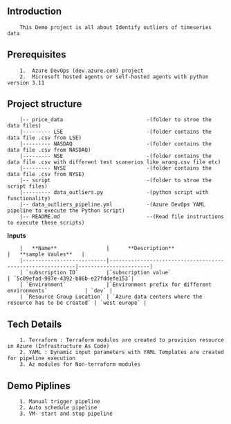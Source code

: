 ## Introduction

        This Demo project is all about Identify outliers of timeseries data

## Prerequisites

        1.  Azure DevOps (dev.azure.com) project
        2.  Microsoft hosted agents or self-hosted agents with python version 3.11

## Project structure
        
        |-- price_data                           -(folder to stroe the data files)
        |--------- LSE                           -(folder contains the data file .csv from LSE)
        |--------- NASDAQ                        -(folder contains the data file .csv from NASDAQ)
        |--------- NSE                           -(folder contains the data file .csv with different test scanerios like wrong.csv file etc)
        |--------- NYSE                          -(folder contains the data file .csv from NYSE)
        |-- script                               -(folder to stroe the script files)
        |--------- data_outliers.py              -(python script with functionality)
        |-- data_outliers_pipeline.yml           -(Azure DevOps YAML pipeline to execute the Python script)
        |-- README.md                            --(Read file instructions to execute these scripts)

 **Inputs**

        |   **Name**                |      **Description**                                      |   **sample Vaules**   |
        |---------------------------|-----------------------------------------------------------|-----------------------|
        | `subscription ID`         |`subscription value`                                       | `5c09efad-987e-4392-b86b-e27fddefe153`|
        | `Environment`             |`Environment prefix for different environments`            | `dev` |
        | `Resource Group Location` | `Azure data centers where the resource has to be created` | `west europe` |

## Tech Details

        1. Terraform : Terraform modules are created to provision resource in Azure (Infrastructure As Code)
        2. YAML : Dynamic input parameters with YAML Templates are created for pipeline execution
        3. Az modules for Non-terraform modules

## Demo Piplines

        1. Manual trigger pipeline
        2. Auto schedule pipeline
        3. VM- start and stop pipeline